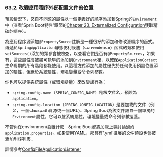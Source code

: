 
### 63.2. 改變應用程序外部配置文件的位置

預設情況下，來自不同源的屬性以一個定義好的順序添加到Spring的`Environment`中（查看'Sprin Boot特性'章節的[Chapter 23, Externalized Configuration](http://docs.spring.io/spring-boot/docs/current-SNAPSHOT/reference/htmlsingle/#boot-features-external-config)獲取精確的順序）。

為應用程序源添加`@PropertySource`註解是一種很好的添加和修改源順序的函式。傳遞給`SpringApplication`靜態便利設施（convenience）函式的類和使用`setSources()`添加的類都會被檢查，以查看它們是否有`@PropertySources`，如果有，這些屬性會被盡可能早的添加到`Environment`裡，以確保`ApplicationContext`生命周期的所有階段都能使用。以這種方式添加的屬性優先於任何使用預設位置添加的屬性，但低於系統屬性，環境變量或命令列參數。

你也可以提供系統屬性（或環境變量）來改變該行為：

* `spring.config.name`（`SPRING_CONFIG_NAME`）是根文件名，預設為`application`。
* `spring.config.location`（`SPRING_CONFIG_LOCATION`）是要加載的文件（例如，一個classpath資源或一個URL）。Spring Boot為該文件設置一個單獨的`Environment`屬性，它可以被系統屬性，環境變量或命令列參數覆蓋。

不管你在environment設置什麼，Spring Boot都將加載上麵討論過的`application.properties`。如果使用YAML，那具有'.yml'擴展的文件預設也會被添加到該列表。

詳情參考[ConfigFileApplicationListener](http://github.com/spring-projects/spring-boot/tree/master/spring-boot/src/main/java/org/springframework/boot/context/config/ConfigFileApplicationListener.java)
